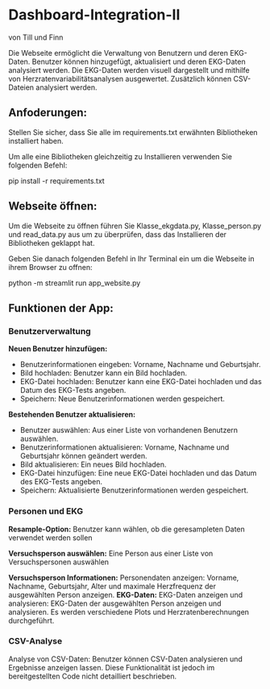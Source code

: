 # Dashboard-Integration-II
von Till und Finn

Die Webseite ermöglicht die Verwaltung von Benutzern und deren EKG-Daten. Benutzer können hinzugefügt, aktualisiert und deren EKG-Daten analysiert werden. Die EKG-Daten werden visuell dargestellt und mithilfe von Herzratenvariabilitätsanalysen ausgewertet. Zusätzlich können CSV-Dateien analysiert werden.

## Anfoderungen:

Stellen Sie sicher, dass Sie alle im requirements.txt erwähnten Bibliotheken installiert haben.

Um alle eine Bibliotheken gleichzeitig zu Installieren verwenden Sie folgenden Befehl:

pip install -r requirements.txt

## Webseite öffnen:

Um die Webseite zu öffnen führen Sie Klasse_ekgdata.py, Klasse_person.py und read_data.py aus um zu überprüfen, dass das Installieren der Bibliotheken geklappt hat.

Geben Sie danach folgenden Befehl in Ihr Terminal ein um die Webseite in ihrem Browser zu offnen:

python -m streamlit run app_website.py


## Funktionen der App:

### Benutzerverwaltung

**Neuen Benutzer hinzufügen:**
- Benutzerinformationen eingeben: Vorname, Nachname und Geburtsjahr.
- Bild hochladen: Benutzer kann ein Bild hochladen.
- EKG-Datei hochladen: Benutzer kann eine EKG-Datei hochladen und das Datum des EKG-Tests angeben.
- Speichern: Neue Benutzerinformationen werden gespeichert.

**Bestehenden Benutzer aktualisieren:**
- Benutzer auswählen: Aus einer Liste von vorhandenen Benutzern auswählen.
- Benutzerinformationen aktualisieren: Vorname, Nachname und Geburtsjahr können geändert werden.
- Bild aktualisieren: Ein neues Bild hochladen.
- EKG-Datei hinzufügen: Eine neue EKG-Datei hochladen und das Datum des EKG-Tests angeben.
- Speichern: Aktualisierte Benutzerinformationen werden gespeichert.

### Personen und EKG

**Resample-Option:** Benutzer kann wählen, ob die geresampleten Daten verwendet werden sollen

**Versuchsperson auswählen:** Eine Person aus einer Liste von Versuchspersonen auswählen

**Versuchsperson Informationen:**
    Personendaten anzeigen: Vorname, Nachname, Geburtsjahr, Alter und maximale Herzfrequenz der ausgewählten Person anzeigen.
**EKG-Daten:**
    EKG-Daten anzeigen und analysieren: EKG-Daten der ausgewählten Person anzeigen und analysieren. Es werden verschiedene Plots und Herzratenberechnungen durchgeführt.

### CSV-Analyse

Analyse von CSV-Daten: Benutzer können CSV-Daten analysieren und Ergebnisse anzeigen lassen. Diese Funktionalität ist jedoch im bereitgestellten Code nicht detailliert beschrieben.




